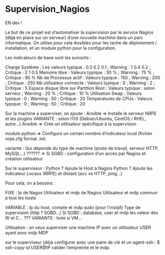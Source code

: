 # Supervision_Nagios
EN dev !

Le but de ce projet est d’automatiser la  supervision  par le service Nagios (déjà en place sur un serveur) d’une nouvelle machine dans un parc informatique.
On utilise pour cela Ansibles pour les tache de déploiement / installation, et un module python pour la configuration.

Les indicateurs de base sont les suivants :

Charge Système : Les valeurs typique : 0.5 0.2 0.1 ; Warning : 1 0.4 0.2 ; Critique : 2 1 0.5
Memoire libre : Valeurs typique : 30 % ; Warning : 75 % ; Critique : 90 %
Nb de Processus actif : Valeurs typique : 150 ; Warning : 200 ; Critique : 250
Nb utilisateur connecte : Valeurs typique : 0 ; Warning : 2 ; Critique : 5
Espace disque libre sur Partition Root : Valeurs typique : selon serveur ; Warning : 20 % ; Critique : 10 %
Utilisation Swap : Valeurs typique : 0 ; Warning : 50 ; Critique : 20
Températures de CPUs : Valeurs typique : 0 ; Warning : 50 ; Critique : 20


Sur la machine a superviser, on ajoute :
Ansible	=> Installe le serveur NRPE et les plugins
VARIANTE : selon l’OS (Debian/Ubuntu, CentOS / RHEL, autre...)
Ansible	=> Crée un utilisateur spécifique à la supervision

module python	=> Configure un certain nombre d’indicateur local (fichier nrpe.cfg format .ini)

variante : Qui dépende du type de machine (poste de travail, serveur HTTP, MySQL…)
?????? => Si SGBD : configuration d’un acces par Nagios et création utilisateur

Sur le superviseur :
Python ? Ajoute le Host à Nagios
Python ? Ajoute les indicateur Locaux (RRPE) et distant (acc »s HTTP, ping…)

Pour cela, on a besoins :

FIXE :
Ip de Nagos
Utilisateur et mdp de Nagios
Utilisateur et mdp commun à tout les hosts


VARIABLE :
Ip du host,
compte et mdp sudo (pour l’install)
Type de supervision (http ? SGBD…)
Si SGBD : database, user et mdp
les valeur des W et C… ???
VARIANTE : hote si VM…


Utilisation :
on veux superviser une machine IP avec un utilisateur USER ayant pour mdp MDP

sur le superviseur (déjà configurer avec une paire de clé et un agent-ssh :
$ ssh-copy-id USER@IP
valider l’empreinte et le mdp.
